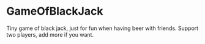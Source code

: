 # GameOfBlackJack
Tiny game of black jack, just for fun when having beer with friends.
Support two players, add more if you want.

